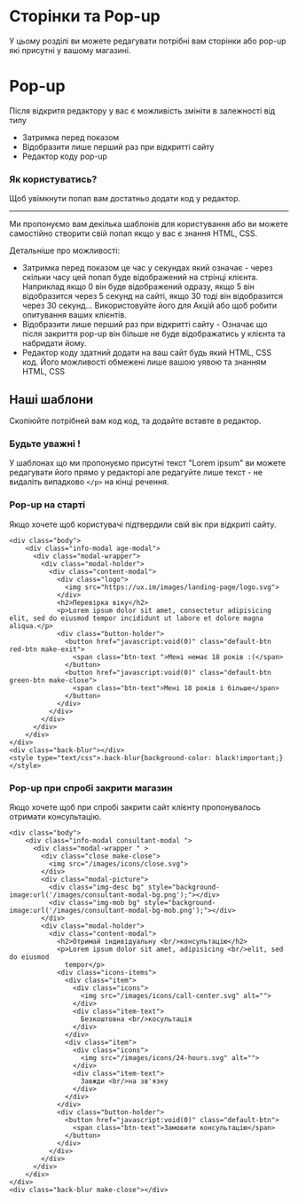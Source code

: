 # Сторінки та Pop-up
У цьому розділі ви можете редагувати потрібні вам сторінки або pop-up які присутні у вашому магазині.

# Pop-up
Після відкритя редактору у вас є можливість змініти в залежності від типу
- Затримка перед показом 
- Відобразити лише перший раз при відкритті сайту
- Редактор коду pop-up

### Як користуватись?

Щоб увімкнути попап вам достатньо додати код у редактор.
***
Ми пропонуємо вам декілька шаблонів для користування або ви можете самостійно створити свій попап якщо у вас є знання HTML, CSS.


Детальніше про можливості:
- Затримка перед показом це час у секундах який означає - через скільки часу цей попап буде відображений на стрінці клієнта. Наприклад якщо 0 він буде відображений одразу, якщо 5 він відобразится через 5 секунд на сайті, якщо 30 тоді він відобразится через 30 секунд... Використовуйте його для Акцій або щоб робити опитування ваших клієнтів.
- Відобразити лише перший раз при відкритті сайту - Означає що після закриття pop-up він більше не буде відображатись у клієнта та набридати йому.
- Редактор коду здатний додати на ваш сайт будь який HTML, CSS код. Його можливості обмежені лише вашою уявою та знанням HTML, CSS

## Наші шаблони
Скопіюйте потрібней вам код код, та додайте вставте в редактор.
### Будьте уважні !
У шаблонах що ми пропонуємо присутні текст "Lorem ipsum" ви можете редагувати його прямо у редакторі але редагуйте лише текст - не видаліть випадково `</p>` на кінці речення.

### Pop-up на старті
Якщо хочете щоб користувачі підтвердили свій вік при відкриті сайту.

    <div class="body">
        <div class="info-modal age-modal">
          <div class="modal-wrapper">
            <div class="modal-holder">
              <div class="content-modal">
                <div class="logo">
                  <img src="https://ux.im/images/landing-page/logo.svg">
                </div>
                <h2>Перевірка віку</h2>
                <p>Lorem ipsum dolor sit amet, consectetur adipisicing elit, sed do eiusmod tempor incididunt ut labore et dolore magna aliqua.</p>
                <div class="button-holder">
                  <button href="javascript:void(0)" class="default-btn red-btn make-exit">
                    <span class="btn-text ">Мені немає 18 років :(</span>
                  </button>
                  <button href="javascript:void(0)" class="default-btn green-btn make-close">
                    <span class="btn-text">Мені 18 років і більше</span>
                  </button>
                </div>
              </div>
            </div>
          </div>
        </div>
    </div>
    <div class="back-blur"></div>
    <style type="text/css">.back-blur{background-color: black!important;}</style>

### Pop-up при спробі закрити магазин
Якщо хочете щоб при спробі закрити сайт клієнту пропонувалось отримати консультацію.

    <div class="body">
        <div class="info-modal consultant-modal ">
          <div class="modal-wrapper " >
            <div class="close make-close">
              <img src="/images/icons/close.svg">
            </div>
            <div class="modal-picture">
              <div class="img-desc bg" style="background-image:url('/images/consultant-modal-bg.png');"></div>
              <div class="img-mob bg" style="background-image:url('/images/consultant-modal-bg-mob.png');"></div>
            </div>
            <div class="modal-holder">
              <div class="content-modal">
                <h2>Отримай індивідуальну <br/>консультацію</h2>
                <p>Lorem ipsum dolor sit amet, adipisicing <br/>elit, sed do eiusmod
                  tempor</p>
                <div class="icons-items">
                  <div class="item">
                    <div class="icons">
                      <img src="/images/icons/call-center.svg" alt="">
                    </div>
                    <div class="item-text">
                      Безкоштовна <br/>косультація
                    </div>
                  </div>
                  <div class="item">
                    <div class="icons">
                      <img src="/images/icons/24-hours.svg" alt="">
                    </div>
                    <div class="item-text">
                      Завжди <br/>на зв'язку
                    </div>
                  </div>
                </div>
                <div class="button-holder">
                  <button href="javascript:void(0)" class="default-btn">
                    <span class="btn-text">Замовити консультацію</span>
                  </button>
                </div>
              </div>
            </div>
          </div>
        </div>
    </div>
    <div class="back-blur make-close"></div>
